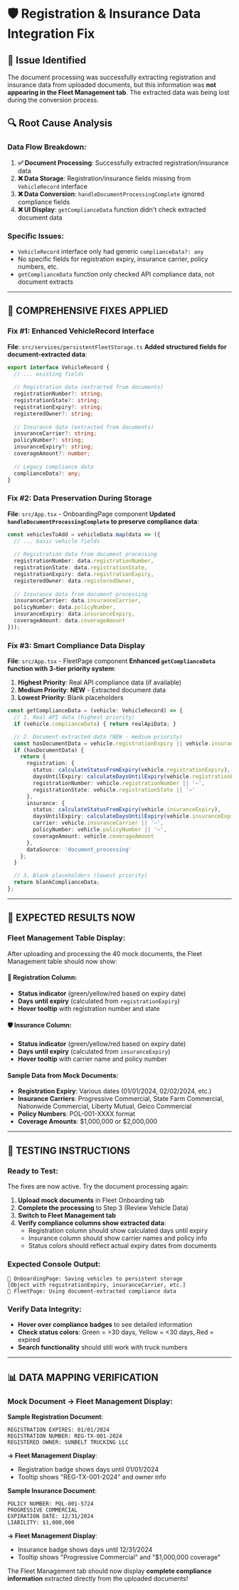 # 🛡️ Registration & Insurance Data Integration Fix

## 🐛 Issue Identified
The document processing was successfully extracting registration and insurance data from uploaded documents, but this information was **not appearing in the Fleet Management tab**. The extracted data was being lost during the conversion process.

## 🔍 Root Cause Analysis

### Data Flow Breakdown:
1. **✅ Document Processing**: Successfully extracted registration/insurance data
2. **❌ Data Storage**: Registration/insurance fields missing from `VehicleRecord` interface 
3. **❌ Data Conversion**: `handleDocumentProcessingComplete` ignored compliance fields
4. **❌ UI Display**: `getComplianceData` function didn't check extracted document data

### Specific Issues:
- `VehicleRecord` interface only had generic `complianceData?: any`
- No specific fields for registration expiry, insurance carrier, policy numbers, etc.
- `getComplianceData` function only checked API compliance data, not document extracts

---

## 🔧 COMPREHENSIVE FIXES APPLIED

### Fix #1: Enhanced VehicleRecord Interface
**File**: `src/services/persistentFleetStorage.ts`
**Added structured fields for document-extracted data**:

```typescript
export interface VehicleRecord {
  // ... existing fields
  
  // Registration data (extracted from documents)
  registrationNumber?: string;
  registrationState?: string;
  registrationExpiry?: string;
  registeredOwner?: string;
  
  // Insurance data (extracted from documents)
  insuranceCarrier?: string;
  policyNumber?: string;
  insuranceExpiry?: string;
  coverageAmount?: number;
  
  // Legacy compliance data
  complianceData?: any;
}
```

### Fix #2: Data Preservation During Storage
**File**: `src/App.tsx` - OnboardingPage component
**Updated `handleDocumentProcessingComplete` to preserve compliance data**:

```typescript
const vehiclesToAdd = vehicleData.map(data => ({
  // ... basic vehicle fields
  
  // Registration data from document processing
  registrationNumber: data.registrationNumber,
  registrationState: data.registrationState,
  registrationExpiry: data.registrationExpiry,
  registeredOwner: data.registeredOwner,
  
  // Insurance data from document processing
  insuranceCarrier: data.insuranceCarrier,
  policyNumber: data.policyNumber,
  insuranceExpiry: data.insuranceExpiry,
  coverageAmount: data.coverageAmount
}));
```

### Fix #3: Smart Compliance Data Display
**File**: `src/App.tsx` - FleetPage component
**Enhanced `getComplianceData` function with 3-tier priority system**:

1. **Highest Priority**: Real API compliance data (if available)
2. **Medium Priority**: **NEW** - Extracted document data 
3. **Lowest Priority**: Blank placeholders

```typescript
const getComplianceData = (vehicle: VehicleRecord) => {
  // 1. Real API data (highest priority)
  if (vehicle.complianceData) { return realApiData; }

  // 2. Document-extracted data (NEW - medium priority)
  const hasDocumentData = vehicle.registrationExpiry || vehicle.insuranceCarrier;
  if (hasDocumentData) {
    return {
      registration: {
        status: calculateStatusFromExpiry(vehicle.registrationExpiry),
        daysUntilExpiry: calculateDaysUntilExpiry(vehicle.registrationExpiry),
        registrationNumber: vehicle.registrationNumber || '—',
        registrationState: vehicle.registrationState || '—'
      },
      insurance: {
        status: calculateStatusFromExpiry(vehicle.insuranceExpiry),
        daysUntilExpiry: calculateDaysUntilExpiry(vehicle.insuranceExpiry),
        carrier: vehicle.insuranceCarrier || '—',
        policyNumber: vehicle.policyNumber || '—',
        coverageAmount: vehicle.coverageAmount
      },
      dataSource: 'document_processing'
    };
  }

  // 3. Blank placeholders (lowest priority)
  return blankComplianceData;
};
```

---

## 🎯 EXPECTED RESULTS NOW

### Fleet Management Table Display:
After uploading and processing the 40 mock documents, the Fleet Management table should now show:

#### 📄 Registration Column:
- **Status indicator** (green/yellow/red based on expiry date)
- **Days until expiry** (calculated from `registrationExpiry`)
- **Hover tooltip** with registration number and state

#### 🛡️ Insurance Column:  
- **Status indicator** (green/yellow/red based on expiry date)
- **Days until expiry** (calculated from `insuranceExpiry`)
- **Hover tooltip** with carrier name and policy number

#### Sample Data from Mock Documents:
- **Registration Expiry**: Various dates (01/01/2024, 02/02/2024, etc.)
- **Insurance Carriers**: Progressive Commercial, State Farm Commercial, Nationwide Commercial, Liberty Mutual, Geico Commercial
- **Policy Numbers**: POL-001-XXXX format
- **Coverage Amounts**: $1,000,000 or $2,000,000

---

## 🚀 TESTING INSTRUCTIONS

### Ready to Test:
The fixes are now active. Try the document processing again:

1. **Upload mock documents** in Fleet Onboarding tab
2. **Complete the processing** to Step 3 (Review Vehicle Data)
3. **Switch to Fleet Management tab**
4. **Verify compliance columns show extracted data**:
   - Registration column should show calculated days until expiry
   - Insurance column should show carrier names and policy info
   - Status colors should reflect actual expiry dates from documents

### Expected Console Output:
```
📄 OnboardingPage: Saving vehicles to persistent storage
[Object with registrationExpiry, insuranceCarrier, etc.]
📄 FleetPage: Using document-extracted compliance data
```

### Verify Data Integrity:
- **Hover over compliance badges** to see detailed information
- **Check status colors**: Green = >30 days, Yellow = <30 days, Red = expired
- **Search functionality** should still work with truck numbers

---

## 📊 DATA MAPPING VERIFICATION

### Mock Document → Fleet Management Display:

**Sample Registration Document**:
```
REGISTRATION EXPIRES: 01/01/2024
REGISTRATION NUMBER: REG-TX-001-2024
REGISTERED OWNER: SUNBELT TRUCKING LLC
```
**→ Fleet Management Display**: 
- Registration badge shows days until 01/01/2024
- Tooltip shows "REG-TX-001-2024" and owner info

**Sample Insurance Document**:
```
POLICY NUMBER: POL-001-5724
PROGRESSIVE COMMERCIAL
EXPIRATION DATE: 12/31/2024
LIABILITY: $1,000,000
```
**→ Fleet Management Display**:
- Insurance badge shows days until 12/31/2024  
- Tooltip shows "Progressive Commercial" and "$1,000,000 coverage"

The Fleet Management tab should now display **complete compliance information** extracted directly from the uploaded documents!